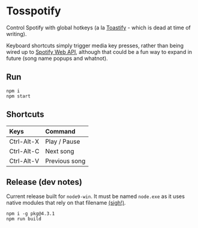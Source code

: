 # Tosspotify

Control Spotify with global hotkeys (a la [Toastify](https://github.com/aleab/toastify) - which is dead at time of writing).

Keyboard shortcuts simply trigger media key presses, rather than being wired up to [Spotify Web API](https://github.com/thelinmichael/spotify-web-api-node), although that could be a fun way to expand in future (song name popups and whatnot).

## Run

    npm i
    npm start

## Shortcuts

| Keys       | Command       |
| :--------- | :------------ |
| Ctrl-Alt-X | Play / Pause  |
| Ctrl-Alt-C | Next song     |
| Ctrl-Alt-V | Previous song |

## Release (dev notes)

Current release built for `node9-win`. It must be named `node.exe` as it uses native modules that rely on that filename [(sigh!)](https://github.com/zeit/pkg/issues/161#issuecomment-394309701).

    npm i -g pkg@4.3.1
    npm run build
